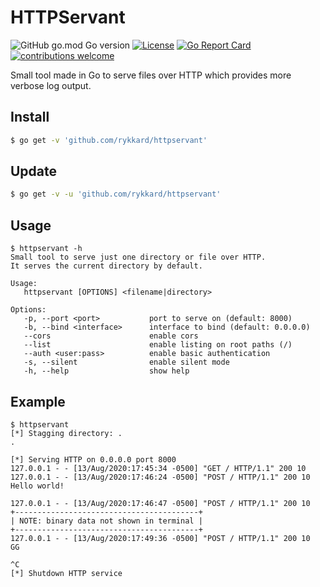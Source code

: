 # HTTPServant
![GitHub go.mod Go version](https://img.shields.io/github/go-mod/go-version/rykkard/httpservant)
[![License](https://img.shields.io/badge/license-MIT-_red.svg)](https://opensource.org/licenses/MIT)
[![Go Report Card](https://goreportcard.com/badge/github.com/rykkard/httpservant)](https://goreportcard.com/report/github.com/rykkard/httpservant)
[![contributions welcome](https://img.shields.io/badge/contributions-welcome-brightgreen.svg?style=flat)](https://github.com/rykkard/httpservant/issues)

Small tool made in Go to serve files over HTTP which provides more verbose log output.

## Install

```bash
$ go get -v 'github.com/rykkard/httpservant'
```

## Update

```bash
$ go get -v -u 'github.com/rykkard/httpservant'
```

## Usage

```
$ httpservant -h
Small tool to serve just one directory or file over HTTP.
It serves the current directory by default.

Usage:
   httpservant [OPTIONS] <filename|directory>

Options:
   -p, --port <port>           port to serve on (default: 8000)
   -b, --bind <interface>      interface to bind (default: 0.0.0.0)
   --cors                      enable cors
   --list                      enable listing on root paths (/)
   --auth <user:pass>          enable basic authentication
   -s, --silent                enable silent mode
   -h, --help                  show help
```
## Example

```
$ httpservant
[*] Stagging directory: .
.

[*] Serving HTTP on 0.0.0.0 port 8000
127.0.0.1 - - [13/Aug/2020:17:45:34 -0500] "GET / HTTP/1.1" 200 10
127.0.0.1 - - [13/Aug/2020:17:46:24 -0500] "POST / HTTP/1.1" 200 10
Hello world!

127.0.0.1 - - [13/Aug/2020:17:46:47 -0500] "POST / HTTP/1.1" 200 10
+-----------------------------------------+
| NOTE: binary data not shown in terminal |
+-----------------------------------------+
127.0.0.1 - - [13/Aug/2020:17:49:36 -0500] "POST / HTTP/1.1" 200 10
GG

^C
[*] Shutdown HTTP service
```
